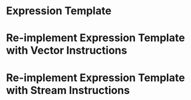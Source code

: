 # Expression Template

# Re-implement Expression Template with Vector Instructions

# Re-implement Expression Template with Stream Instructions



